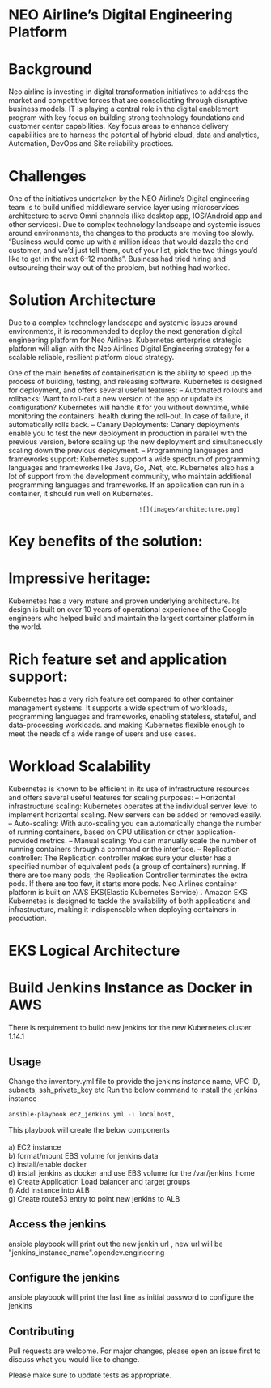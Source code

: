   # NEO Airline’s Digital Engineering Platform

# Background

Neo airline is investing in digital transformation initiatives to address the market and competitive forces that are consolidating through disruptive business models. IT is playing a central role in the digital enablement program with key focus on building strong technology foundations and customer center capabilities. Key focus areas to enhance delivery capabilities are to harness the potential of hybrid cloud, data and analytics, Automation, DevOps and Site reliability practices.

# Challenges
One of the initiatives undertaken by the NEO Airline’s Digital engineering team is to build unified middleware service layer using microservices architecture to serve Omni channels (like desktop app, IOS/Android app and other services). Due to complex technology landscape and systemic issues around environments, the changes to the products are moving too slowly. “Business would come up with a million ideas that would dazzle the end customer, and we’d just tell them, out of your list, pick the two things you’d like to get in the next 6–12 months”. Business had tried hiring and outsourcing their way out of the problem, but nothing had worked. 

# Solution Architecture
Due to a complex technology landscape and systemic issues around environments, it is recommended to deploy the next generation digital engineering platform for Neo Airlines. 
Kubernetes enterprise strategic platform will align with the Neo Airlines Digital Engineering strategy for  a scalable reliable, resilient platform cloud strategy.

One of the main benefits of containerisation is the ability to speed up the process of building, testing, and releasing software. Kubernetes is designed for deployment, and offers several useful features:
– Automated rollouts and rollbacks: Want to roll-out a new version of the app or update its configuration? Kubernetes will handle it for you without downtime, while monitoring the containers’ health during the roll-out. In case of failure, it automatically rolls back.
– Canary Deployments: Canary deployments enable you to test the new deployment in production in parallel with the previous version, before scaling up the new deployment and simultaneously scaling down the previous deployment.
– Programming languages and frameworks support: Kubernetes support a wide spectrum of programming languages and frameworks like Java, Go, .Net, etc. Kubernetes also has a lot of support from the development community, who maintain additional programming languages and frameworks. If an application can run in a container, it should run well on Kubernetes.


                                        ![](images/architecture.png)
                                        
                                      
# Key benefits of the solution:                                        
# Impressive heritage:
Kubernetes has a very mature and proven underlying architecture. Its design is built on over 10 years of operational experience of the Google engineers who helped build and maintain the largest container platform in the world.
# Rich feature set and application support:
Kubernetes has a very rich feature set compared to other container management systems. It supports a wide spectrum of workloads, programming languages and frameworks, enabling stateless, stateful, and data-processing workloads. and making Kubernetes flexible enough to meet the needs of a wide range of users and use cases.
# Workload Scalability
Kubernetes is known to be efficient in its use of infrastructure resources and offers several useful features for scaling purposes:
– Horizontal infrastructure scaling: Kubernetes operates at the individual server level to implement horizontal scaling. New servers can be added or removed easily.
– Auto-scaling: With auto-scaling you can automatically change the number of running containers, based on CPU utilisation or other application-provided metrics.
– Manual scaling: You can manually scale the number of running containers through a command or the interface.
– Replication controller: The Replication controller makes sure your cluster has a specified number of equivalent pods (a group of containers) running. If there are too many pods, the Replication Controller terminates the extra pods. If there are too few, it starts more pods.
Neo Airlines container platform is built on AWS EKS(Elastic Kubernetes Service) . Amazon EKS Kubernetes is designed to tackle the availability of both applications and infrastructure, making it indispensable when deploying containers in production.

# EKS Logical Architecture

[](images/eks.png)

# Build Jenkins Instance as Docker in AWS

There is requirement to build new jenkins for the new Kubernetes cluster 1.14.1

## Usage 

Change the inventory.yml file to provide the jenkins instance name, VPC ID, subnets, ssh_private_key  etc
Run the below command to install the jenkins instance

```bash
ansible-playbook ec2_jenkins.yml -i localhost,
```
This playbook will create the below components<br/>
<br/>
a) EC2 instance<br/>
b) format/mount EBS volume for jenkins data <br/>
c) install/enable docker <br/> 
d) install jenkins as docker and use EBS volume for the /var/jenkins_home <br/>
e) Create Application Load balancer and target groups <br/>
f) Add instance into ALB <br/>
g) Create route53 entry to point new jenkins to ALB <br/>


## Access the jenkins 
ansible playbook will print out the new jenkin url , new url will be "jenkins_instance_name".opendev.engineering

## Configure the jenkins 
ansible playbook will print the last line as initial password to configure the jenkins 


## Contributing
Pull requests are welcome. For major changes, please open an issue first to discuss what you would like to change.

Please make sure to update tests as appropriate.

